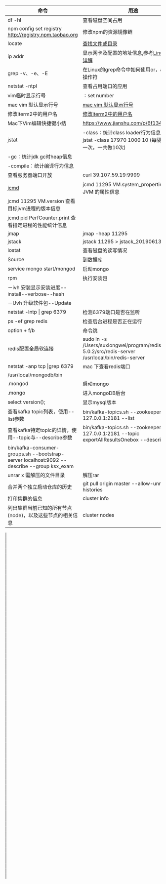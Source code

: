 命令 | 用途
---|---
df -hl | 查看磁盘空间占用
npm config set registry http://registry.npm.taobao.org | 修改npm的资源镜像链 
locate | [查找文件或目录](https://www.cnblogs.com/xqzt/p/5426666.html) 
 ip addr | 显示网卡及配置的地址信息,参考[Linux ip命令详解](https://www.jellythink.com/archives/469) 
 grep -v、-e、-E | 在Linux的grep命令中如何使用or，and，not操作符 
 netstat -ntpl | 查看占用端口的应用 
 vim临时显示行号 | ：set number 
 mac vim 默认显示行号 | [mac vim 默认显示行号](https://blog.csdn.net/i491066272/article/details/78588748) 
 修改iterm2中的用户名 | [修改iterm2中的用户名](https://segmentfault.com/q/1010000011533134) 
Mac下Vim编辑快捷键小结| https://www.jianshu.com/p/6f13474d36ac 
[jstat](https://www.cnblogs.com/alipayhutu/archive/2012/08/20/2647353.html)| -class：统计class loader行为信息，示例：jstat -class 17970 1000 10 (每隔1秒监控一次，一共做10次) 
| -gc：统计jdk gc时heap信息 
| -compile：统计编译行为信息 
查看服务器端口开放| curl 39.107.59.19:9999 
[jcmd](https://www.jianshu.com/p/388e35d8a09b)| jcmd 11295 VM.system_properties 查看 JVM 的属性信息 
| jcmd 11295 VM.version 查看目标jvm进程的版本信息 
| jcmd pid PerfCounter.print 查看指定进程的性能统计信息 
jmap| jmap -heap 11295 
jstack| jstack 11295 > jstack_20190613.log 
iostat| 查看磁盘的读写情况 
Source| 到数据库 
service mongo start/mongod| 启动mongo 
rpm| 执行安装包 
| －ivh 安装显示安装进度--install--verbose--hash 
| －Uvh 升级软件包--Update 
netstat -lntp \| grep 6379| 检测6379端口是否在监听 
ps -ef grep redis| 检查后台进程是否正在运行 
option + f/b| 命令跳 
redis配置全局软连接| sudo ln -s /Users/suxiongwei/program/redis-5.0.2/src/redis-server /usr/local/bin/redis-server 
netstat -anp tcp \|grep 6379| mac 下查看redis端口 
/usr/local/mongodb/bin|                        
.mongod| 启动mongo 
.mongo| 进入mongoDB后台 
select version();| 显示mysql版本 
查看kafka topic列表，使用--list参数| bin/kafka-topics.sh --zookeeper 127.0.0.1:2181 --list 
查看kafka特定topic的详情，使用--topic与--describe参数| bin/kafka-topics.sh --zookeeper 127.0.0.1:2181 --topic exportAllResultsOnebox --describe 
| bin/kafka-consumer-groups.sh --bootstrap-server localhost:9092 --describe --group ksx_exam 
unrar x 需解压的文件目录| 解压rar 
合并两个独立启动仓库的历史| git pull origin master --allow-unrelated-histories 
打印集群的信息| cluster info 
列出集群当前已知的所有节点(node)，以及这些节点的相关信息| cluster nodes 
|                        
|                        
|                        
|                        
|                        
|                        
|                        
|                        
|                        
|                        
|                        
|                        
|                        
|                        
|                        
|                        
|                        
|                        
|                        
|                        
|                        
|                        
|                        
|                        
|                        
|                        
|                        
|                        
|                        
|                        
|                        
|                        
|                        
|                        
|                        
|                        
|                        
|                        
|                        
|                        
|                        
|                        
|                        
|                        
|                        
|                        
|                        
|                        
|                        
|                        
|                        
|                        
|                        
|                        
|                        
|                        
|                        
|                        
|                        
|                        
|                        
|                        
|                        
|                        
|                        
|                        

